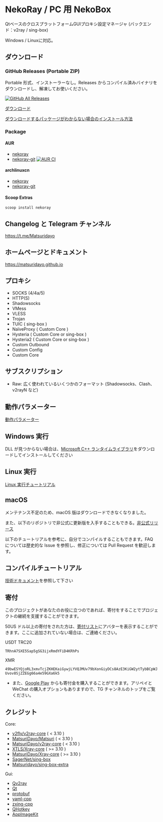 # NekoRay / PC 用 NekoBox

QtベースのクロスプラットフォームGUIプロキシ設定マネージャ (バックエンド：v2ray / sing-box)

Windows / Linuxに対応。

## ダウンロード

### GitHub Releases (Portable ZIP)

Portable 形式、インストーラーなし。Releases からコンパイル済みバイナリをダウンロードし、解凍してお使いください。

[![GitHub All Releases](https://img.shields.io/github/downloads/Matsuridayo/nekoray/total?label=downloads-total&logo=github&style=flat-square)](https://github.com/Matsuridayo/nekoray/releases)

[ダウンロード](https://github.com/Matsuridayo/nekoray/releases)

[ダウンロードするパッケージがわからない場合のインストール方法](https://github.com/MatsuriDayo/nekoray/wiki/Installation-package-description)

### Package

#### AUR

- [nekoray](https://aur.archlinux.org/packages/nekoray)
- [nekoray-git](https://aur.archlinux.org/packages/nekoray-git) [![AUR CI](https://github.com/MatsuriDayo/nekoray/actions/workflows/update-pkgbuild.yml/badge.svg)](https://github.com/MatsuriDayo/nekoray/actions/workflows/update-pkgbuild.yaml)

#### archlinuxcn

- [nekoray](https://github.com/archlinuxcn/repo/tree/master/archlinuxcn/nekoray)
- [nekoray-git](https://github.com/archlinuxcn/repo/tree/master/archlinuxcn/nekoray-git)

#### Scoop Extras

`scoop install nekoray`

## Changelog と Telegram チャンネル

https://t.me/Matsuridayo

## ホームページとドキュメント

https://matsuridayo.github.io

## プロキシ

- SOCKS (4/4a/5)
- HTTP(S)
- Shadowsocks
- VMess
- VLESS
- Trojan
- TUIC ( sing-box )
- NaïveProxy ( Custom Core )
- Hysteria ( Custom Core or sing-box )
- Hysteria2 ( Custom Core or sing-box )
- Custom Outbound
- Custom Config
- Custom Core

## サブスクリプション

- Raw: 広く使われているいくつかのフォーマット (Shadowsocks、Clash、v2rayN など)

## 動作パラメーター

[動作パラメーター](docs/RunFlags.md)

## Windows 実行

DLL が見つからない場合は、[Microsoft C++ ランタイムライブラリ](https://aka.ms/vs/17/release/vc_redist.x64.exe)をダウンロードしてインストールしてください

## Linux 実行

[Linux 実行チュートリアル](docs/Run_Linux.md)

## macOS

メンテナンス不足のため、macOS 版はダウンロードできなくなりました。

また、以下のリポジトリで非公式に更新版を入手することもできる。[非公式リリース](https://github.com/aaaamirabbas/nekoray-macos/releases)

以下のチュートリアルを参考に、自分でコンパイルすることもできます。FAQ については歴史的な Issue を参照し、修正については Pull Request を歓迎します。

## コンパイルチュートリアル

[技術ドキュメント](https://github.com/MatsuriDayo/nekoray/tree/main/docs)を参照して下さい

## 寄付

このプロジェクトがあなたのお役に立つのであれば、寄付をすることでプロジェクトの継続を支援することができます。

50US ドル以上の寄付をされた方は、[寄付リスト](https://mtrdnt.pages.dev/donation_list)にアバターを表示することができます。ここに追加されていない場合は、ご連絡ください。

USDT TRC20

`TRhnA7SXE5Sap5gSG3ijxRmdYFiD4KRhPs`

XMR

`49bwESYQjoRL3xmvTcjZKHEKaiGywjLYVQJMUv79bXonGiyDCs8AzE3KiGW2ytTybBCpWJUvov8SjZZEGg66a4e59GXa6k5`

- また、[Google Play](https://play.google.com/store/apps/details?id=moe.nb4a) からも寄付金を購入することができます。アリペイと WeChat の購入オプションもありますので、TG チャンネルのトップをご覧ください。

## クレジット

Core:

- [v2fly/v2ray-core](https://github.com/v2fly/v2ray-core) ( < 3.10 )
- [MatsuriDayo/Matsuri](https://github.com/MatsuriDayo/Matsuri) ( < 3.10 )
- [MatsuriDayo/v2ray-core](https://github.com/MatsuriDayo/v2ray-core) ( < 3.10 )
- [XTLS/Xray-core](https://github.com/XTLS/Xray-core) ( >= 3.10 )
- [MatsuriDayo/Xray-core](https://github.com/MatsuriDayo/Xray-core) ( >= 3.10 )
- [SagerNet/sing-box](https://github.com/SagerNet/sing-box)
- [Matsuridayo/sing-box-extra](https://github.com/MatsuriDayo/sing-box-extra)

Gui:

- [Qv2ray](https://github.com/Qv2ray/Qv2ray)
- [Qt](https://www.qt.io/)
- [protobuf](https://github.com/protocolbuffers/protobuf)
- [yaml-cpp](https://github.com/jbeder/yaml-cpp)
- [zxing-cpp](https://github.com/nu-book/zxing-cpp)
- [QHotkey](https://github.com/Skycoder42/QHotkey)
- [AppImageKit](https://github.com/AppImage/AppImageKit)
